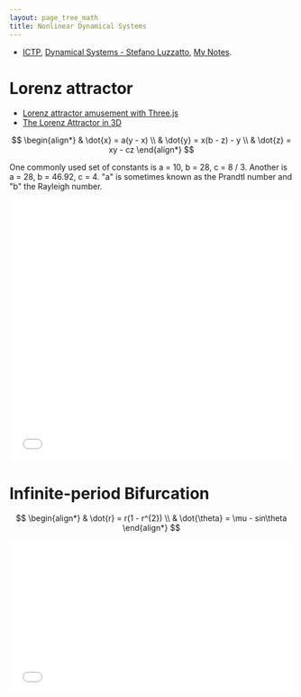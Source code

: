 ```yaml
---
layout: page_tree_math
title: Nonlinear Dynamical Systems
---
```


* [ICTP](https://mediacore.ictp.it/categories/differential-equations-and-dynamical-systems/latest), [Dynamical Systems - Stefano Luzzatto](https://www.youtube.com/watch?v=stbpUXA6Mow&list=PLLq_gUfXAnkmC-VWIJ_HW8cdOZLEtHfXJ), [My Notes](https://drive.google.com/file/d/1UcKqtNIxhNVbjkpccYxVHoh3lrEIUxvX/view?usp=sharing).




# Lorenz attractor

* [Lorenz attractor amusement with Three.js](http://a-d-c.ca/lorenz-attractor-amusement-with-three-js/#page-content)
* [The Lorenz Attractor in 3D](https://paulbourke.net/fractals/lorenz/)

$$
\begin{align*}
& \dot{x} = a(y - x) \\
& \dot{y} = x(b - z) - y \\
& \dot{z} = xy - cz
\end{align*}
$$

One commonly used set of constants is a = 10, b = 28, c = 8 / 3. Another is a = 28, b = 46.92, c = 4. "a" is sometimes known as the Prandtl number and "b" the Rayleigh number.

<!-- iframe plugin v.4.5 wordpress.org/plugins/iframe/ -->
<iframe src="lorenz/LorenzEquations.html" height="465px" width="100%" scrolling="yes" class="iframe-class" frameborder="0"></iframe>


# Infinite-period Bifurcation


$$
\begin{align*}
& \dot{r} = r(1 - r^{2}) \\
& \dot{\theta} = \mu - sin\theta
\end{align*}
$$

<iframe src="lorenz/infinite_period.html" height="265px" width="100%" scrolling="no" class="iframe-class" frameborder="0"></iframe>
